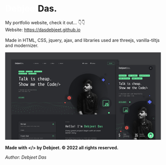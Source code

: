 # <strong style="color:#ffffff; ">Debjeet</strong>Das.</div>

My portfolio website, check it out... 👇👇<br>
Website: https://dasdebjeet.github.io
<br>
<br>
Made in HTML, CSS, jquery, ajax, and libraries used are threejs, vanilla-tiltjs and modernizer.<br>


![image](./assests/UI/portfolio_ui.png)
<br>

**Made with </> by Debjeet. © 2022 all rights reserved.**

*Author: Debjeet Das*
